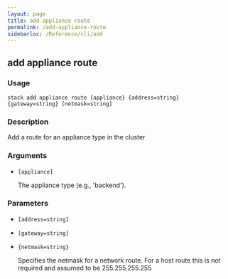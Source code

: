 ```yaml
---
layout: page
title: add appliance route
permalink: /add-appliance-route
sidebarloc: /Reference/cli/add
---
```


## add appliance route

### Usage

`stack add appliance route {appliance} {address=string} {gateway=string} [netmask=string]`

### Description

Add a route for an appliance type in the cluster

### Arguments

* `[appliance]`

   The appliance type (e.g., 'backend').


### Parameters
* `[address=string]`
* `[gateway=string]`
* `{netmask=string}`

   Specifies the netmask for a network route.  For a host route
	this is not required and assumed to be 255.255.255.255


